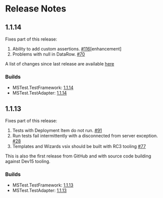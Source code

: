 # Release Notes

## 1.1.14
Fixes part of this release:
 1. Ability to add custom assertions. [#116](https://github.com/Microsoft/testfx/issues/116)[enhancement]
 2. Problems with null in DataRow. [#70](https://github.com/Microsoft/testfx/issues/70)
 
 A list of changes since last release are available [here](https://github.com/Microsoft/testfx/compare/v1.1.13...v1.1.14)
 
 ### Builds
 
* MSTest.TestFramework: [1.1.14](https://www.nuget.org/packages/MSTest.TestFramework/1.1.14)
* MSTest.TestAdapter: [1.1.14](https://www.nuget.org/packages/MSTest.TestAdapter/1.1.14)

## 1.1.13
Fixes part of this release:
 1. Tests with Deployment Item do not run. [#91](https://github.com/Microsoft/testfx/issues/91)
 2. Run tests fail intermittently with a disconnected from server exception. [#28](https://github.com/Microsoft/testfx/issues/28)
 3. Templates and Wizards vsix should be built with RC3 tooling [#77](https://github.com/Microsoft/testfx/issues/77)

This is also the first release from GitHub and with source code building against Dev15 tooling.

### Builds

* MSTest.TestFramework: [1.1.13](https://www.nuget.org/packages/MSTest.TestFramework/1.1.13)
* MSTest.TestAdapter: [1.1.13](https://www.nuget.org/packages/MSTest.TestAdapter/1.1.13)
